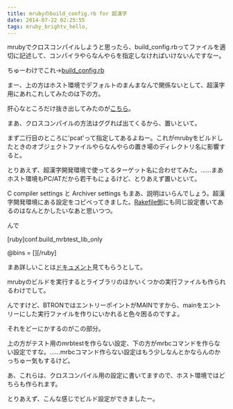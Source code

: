 ```yaml
---
title: mrubyのbuild_config.rb for 超漢字
date: 2014-07-22 02:25:55
tags: mruby_brightv_hello, 
---
```

mrubyでクロスコンパイルしようと思ったら、build_config.rbってファイルを適切に記述して、コンパイラやらなんやらを指定しなければいけないんですなー。

ちゅーわけでこれ→<a title="mruby-brightv-hello src/build_config.rb" href="http://sourceforge.jp/users/ornse01/pf/mruby_brightv_hello/scm/blobs/45103246e7f332c6e611ee7ce0340219508d4d37/src/build_config.rb" target="_blank">build_config.rb</a>

まー、上の方はホスト環境でデフォルトのまんまなんで関係ないとして、超漢字用にあれこれしてみたのは下の方。

肝心なところだけ抜き出してみたのが<a href="http://sourceforge.jp/users/ornse01/pastebin/1020" title="コピペ: mruby build_config.rb for B-right/V (experimental)" target="_blank">こちら</a>。

まあ、クロスコンパイルの方法はググれば出てくるから、置いといて。

まず二行目のところに'pcat'って指定してあるよねー。これがmrubyをビルドしたときのオブジェクトファイルやらなんやらの置き場のディレクトリ名に影響すると。

とりあえず、超漢字開発環境で使ってるターゲット名に合わせてみた。……まあホスト環境もPC/ATだから若干もにょるけど、とりあえず置いといて。

C compiler settings と Archiver settings もまあ、説明はいらんでしょう。超漢字開発環境にある設定をコピペってきました。<a href="http://ornse01.b.sourceforge.jp/2014/07/19/%e8%b6%85%e6%bc%a2%e5%ad%97%e9%96%8b%e7%99%ba%e7%92%b0%e5%a2%83%e3%81%a7rake/" title="超漢字開発環境でrake">Rakefile側</a>にも同じ設定書いてあるのはなんとかしたいなあと思いつつ。

んで

[ruby]conf.build_mrbtest_lib_only

@bins = [][/ruby]

まあ詳しいことは<a href="https://github.com/mruby/mruby/blob/e43341b4607a2596ba2b6542acc8406912cf289a/doc/compile/README.md" title="mruby/mruby  mruby/doc/compile/README.md" target="_blank">ドキュメント</a>見てもらうとして。

mrubyのビルドを実行するとライブラリのほかいくつかの実行ファイルも作られるわけでして。

んですけど、BTRONではエントリーポイントがMAINですから、mainをエントリーにした実行ファイルを作りにいかれると色々困るのですよ。

それをどーにかするのがこの部分。

上の方がテスト用のmrbtestを作らない設定、下の方がmrbcコマンドを作らない設定ですな。……mrbcコマンド作らない設定はもう少しなんとかならんのかっちゅー気もするけど。

あ、これらは、クロスコンパイル用の設定に書いてますので、ホスト環境ではどちらも作られます。

とりあえず、こんな感じでビルド設定ができましたー。
